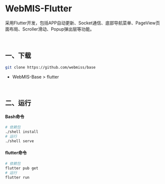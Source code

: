# WebMIS-Flutter
采用Flutter开发，包括APP自动更新、Socket通信、底部导航菜单、PageView页面布局、Scroller滑动、Popup弹出层等功能。

<br/>

## 一、下载
```bash
git clone https://github.com/webmiss/base
```
- WebMIS-Base > flutter

<br/>

## 二、运行
#### Bash命令
```bash
# 依赖包
./shell install
# 运行
./shell serve
```

#### flutter命令
```bash
# 依赖包
flutter pub get
# 运行
flutter run
```

<br/><br/>